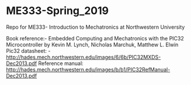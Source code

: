 # ME333-Spring_2019
Repo for ME333- Introduction to Mechatronics at Northwestern University

Book reference:- Embedded Computing and Mechatronics with the PIC32 Microcontroller by Kevin M. Lynch, Nicholas Marchuk, Matthew L. Elwin
Pic32 datasheet: - http://hades.mech.northwestern.edu/images/6/6b/PIC32MXDS-Dec2013.pdf
Reference manual: http://hades.mech.northwestern.edu/images/b/b1/PIC32RefManual-Dec2013.pdf
